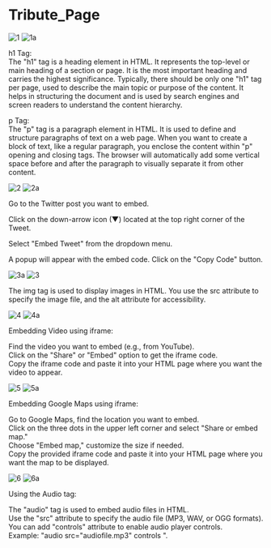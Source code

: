 # Tribute_Page
![1](https://github.com/Mayankkatheriya/Tribute_Page/assets/128832286/a83d6e3c-3e9f-451d-b578-6bc11fe3db36)
![1a](https://github.com/Mayankkatheriya/Tribute_Page/assets/128832286/64f2cb8e-bad2-4b67-853d-bbc55139ec44)

h1 Tag:<br>
The "h1" tag is a heading element in HTML. It represents the top-level or main heading of a section or page. It is the most important heading and carries the highest significance. Typically, there should be only one "h1" tag per page, used to describe the main topic or purpose of the content. It helps in structuring the document and is used by search engines and screen readers to understand the content hierarchy.

p Tag:<br>
The "p" tag is a paragraph element in HTML. It is used to define and structure paragraphs of text on a web page. When you want to create a block of text, like a regular paragraph, you enclose the content within "p" opening and closing tags. The browser will automatically add some vertical space before and after the paragraph to visually separate it from other content.

![2](https://github.com/Mayankkatheriya/Tribute_Page/assets/128832286/2aa9f0c8-8786-4d86-b89e-becc5b25f841)
![2a](https://github.com/Mayankkatheriya/Tribute_Page/assets/128832286/95c78988-f201-447c-9a73-e92726dca111)

Go to the Twitter post you want to embed.

Click on the down-arrow icon (︎▼) located at the top right corner of the Tweet.

Select "Embed Tweet" from the dropdown menu.

A popup will appear with the embed code. Click on the "Copy Code" button.



![3a](https://github.com/Mayankkatheriya/Tribute_Page/assets/128832286/0a2731ed-e142-4b35-8100-2d4dca11c680)
![3](https://github.com/Mayankkatheriya/Tribute_Page/assets/128832286/c957c260-5751-4192-b257-5308a23b7cc9)

The img tag is used to display images in HTML. You use the src attribute to specify the image file, and the alt attribute for accessibility.

![4](https://github.com/Mayankkatheriya/Tribute_Page/assets/128832286/a8f39f5b-dfc6-45db-a09d-6a9ea735622e)
![4a](https://github.com/Mayankkatheriya/Tribute_Page/assets/128832286/c4cdcb5f-6da9-4d9b-a286-6559a506f4f0)

Embedding Video using iframe:

Find the video you want to embed (e.g., from YouTube).<br>
Click on the "Share" or "Embed" option to get the iframe code.<br>
Copy the iframe code and paste it into your HTML page where you want the video to appear.<br>

![5](https://github.com/Mayankkatheriya/Tribute_Page/assets/128832286/38bebf81-2e52-4b0f-9f38-29d30f3033c8)
![5a](https://github.com/Mayankkatheriya/Tribute_Page/assets/128832286/6f34ab9d-7827-4f02-bfbf-cf995a122127)

Embedding Google Maps using iframe:

Go to Google Maps, find the location you want to embed.<br>
Click on the three dots in the upper left corner and select "Share or embed map."<br>
Choose "Embed map," customize the size if needed.<br>
Copy the provided iframe code and paste it into your HTML page where you want the map to be displayed.

![6](https://github.com/Mayankkatheriya/Tribute_Page/assets/128832286/f1bdb17d-f19a-496a-afd5-5860bcde5aa9)
![6a](https://github.com/Mayankkatheriya/Tribute_Page/assets/128832286/3ed7ad5b-7328-4b6b-815b-8c8a0115fe8e)

Using the Audio tag:

The "audio" tag is used to embed audio files in HTML.<br>
Use the "src" attribute to specify the audio file (MP3, WAV, or OGG formats).<br>
You can add "controls" attribute to enable audio player controls.<br>
Example: "audio src="audiofile.mp3" controls ".<br>

